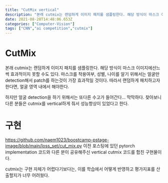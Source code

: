 ```yaml
---
title: "CutMix vertical"
description: "본래 cutmix는 랜덤하게 이미지 패치를 샘플링한다. 해당 방식이 마스크 이미지에선느 썩 효과적이지 못할 수도 있다. 마스크를 착용여부, 성별, 나이를 알기 위해서는 얼굴만 detection해서 patch를 하는것이 가장 효과적일 것이다. 따라서 랜덤하게 패치하고자한"
date: 2021-08-28T14:48:06.653Z
categories: ["Computer-Vision"]
tags: ["CNN","ai competition","cutmix"]
---
```

# CutMix
본래 cutmix는 랜덤하게 이미지 패치를 샘플링한다. 해당 방식이 마스크 이미지에선느 썩 효과적이지 못할 수도 있다. 
마스크를 착용여부, 성별, 나이를 알기 위해서는 얼굴만 detection해서 patch를 하는것이 가장 효과적일 것이다. 따라서 랜덤하게 패치하고자한다면, 얼굴 영역 내에서 해야한다.

하지만 얼굴 detection을 하기 위해서는 또다른 수고가 들어간다... 막막하다. 찾아보니 다른 분들은 cutmix를 vertical하게 줘서 성능향상이 있었다고 한다.

# 구현
https://github.com/naem1023/boostcamp-pstage-image/blob/main/loss_set/cut_mix.py
이전 포스팅에 있던 pytorch implementation 코드와 다른 분이 공유해주신 vertical cutmix 코드를 합친 구현물이다.

cutmix는 구현 자체가 어렵다기보다는, 이를 학습에서 어떻게 반영하고 평가지표를 산출할지가 너무 어려웠다. 

